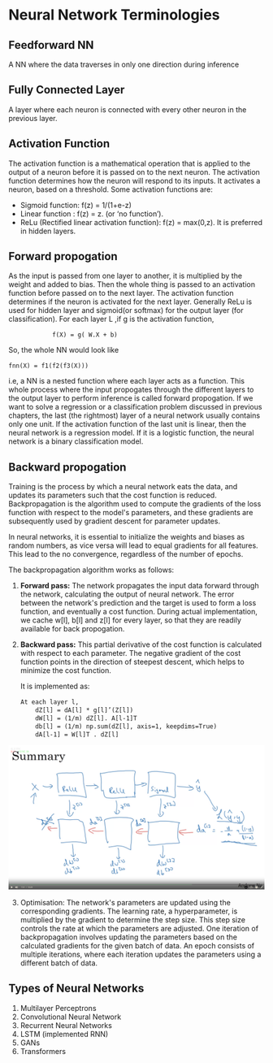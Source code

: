 # Neural Network Terminologies

## Feedforward NN
A NN where the data traverses in only one direction during inference

## Fully Connected Layer
A layer where each neuron is connected with every other neuron in the previous layer.

## Activation Function
The activation function is a mathematical operation that is applied to the output of a neuron before it is passed on to the next neuron. The activation function determines how the neuron will respond to its inputs. It activates a neuron, based on a threshold. Some activation functions are:
 - Sigmoid function: f(z) = 1/(1+e-z)
 - Linear function : f(z) = z. (or ‘no function’).
 - ReLu (Rectified linear activation function): f(z) = max(0,z). It is preferred in hidden layers.

## Forward propogation 
As the input is passed from one layer to another, it is multiplied by the weight and added to bias. Then the whole thing is passed to an activation function before passed on to the next layer. The activation function determines if the neuron is activated for the next layer. Generally ReLu is used for hidden layer and sigmoid(or softmax) for the output layer (for classification). 
For each layer L ,if g is the activation function,

                f(X) = g( W.X + b)

So, the whole NN would look like

    fnn(X) = f1(f2(f3(X)))  
i.e, a NN is a nested function where each layer acts as a function.
This whole process where the input propogates through the different layers to the output layer to perform inference is called forward propogation.
If we want to solve a regression or a classification problem discussed in previous chapters, the last (the rightmost) layer of a neural network usually contains only one unit. If the activation function  of the last unit is linear, then the neural network is a regression model. If it is a logistic function, the neural network is a binary classification model.

## Backward propogation
Training is the process by which a neural network eats the data, and updates its parameters such that the cost function is reduced. Backpropagation is the algorithm used to compute the gradients of the loss function with respect to the model's parameters, and these gradients are subsequently used by gradient descent for parameter updates.

In neural networks, it is essential to initialize the weights and biases as random numbers, as vice versa will lead to equal gradients for all features. This lead to the no convergence, regardless of the number of epochs.

The backpropagation algorithm works as follows:
 1. **Forward pass:** The network propagates the input data forward through the network, calculating the output of neural network. The error between the network's prediction and the target is used to form a loss function, and eventually a cost function. During actual implementation, we cache w[l], b[l] and z[l] for every layer, so that they are readily available for back propogation.
 2. **Backward pass:** This partial derivative of the cost function is calculated with respect to each parameter. The negative gradient of the cost function points in the direction of steepest descent, which helps to minimize the cost function.
   
    It is implemented as:  
    ```  
    At each layer l,
        dZ[l] = dA[l] * g[l]’(Z[l]) 
        dW[l] = (1/m) dZ[l]. A[l-1]T
        db[l] = (1/m) np.sum(dZ[l], axis=1, keepdims=True)	
        dA[l-1] = W[l]T . dZ[l]
    ```
![Alt text](image-4.png)

 3. Optimisation: The network's parameters are updated using the corresponding gradients. The learning rate, a hyperparameter, is multiplied by the gradient to determine the step size. This step size controls the rate at which the parameters are adjusted. One iteration of backpropagation involves updating the parameters based on the calculated gradients for the given batch of data. An epoch consists of multiple iterations, where each iteration updates the parameters using a different batch of data.
    

## Types of Neural Networks
1. Multilayer Perceptrons
2. Convolutional Neural Network
3. Recurrent Neural Networks
4. LSTM (implemented RNN)
5. GANs
6. Transformers